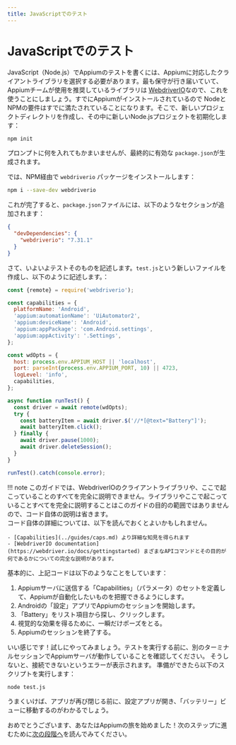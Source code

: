 ```yaml
---
title: JavaScriptでのテスト
---
```


# JavaScriptでのテスト

<!-- To write an Appium test in JavaScript (Node.js), we need to choose an Appium-compatible client
library. The best-maintained library and the one the Appium team recommends using is
[WebdriverIO](https://webdriver.io), so let's use that. Since we already have Appium installed we
know our Node and NPM requirements are already satisfied. So just create a new project directory
somewhere on your computer and then initialize a new Node.js project in it: -->

JavaScript（Node.js）でAppiumのテストを書くには、Appiumに対応したクライアントライブラリを選択する必要があります。最も保守が行き届いていて、Appiumチームが使用を推奨しているライブラリは [WebdriverIO](https://webdriver.io)なので、これを使うことにしましょう。すでにAppiumがインストールされているので NodeとNPMの要件はすでに満たされていることになります。そこで、新しいプロジェクトディレクトリを作成し、その中に新しいNode.jsプロジェクトを初期化します：

```bash
npm init
```

<!-- It doesn't really matter what you put in the prompts, just so long as you end up with a valid
`package.json`. -->

プロンプトに何を入れてもかまいませんが、最終的に有効な `package.json`が生成されます。

<!-- Now, install the `webdriverio` package via NPM: -->
では、NPM経由で `webdriverio` パッケージをインストールします：

```bash
npm i --save-dev webdriverio
```

<!-- Once this is done, your `package.json` file should include a section like the following: -->
これが完了すると、`package.json`ファイルには、以下のようなセクションが追加されます：

```json
{
  "devDependencies": {
    "webdriverio": "7.31.1"
  }
}
```

<!-- Now it's time to type up the test itself. Create a new file called `test.js` with the following
contents: -->

さて、いよいよテストそのものを記述します。`test.js`という新しいファイルを作成し、以下のように記述します。：

```js
const {remote} = require('webdriverio');

const capabilities = {
  platformName: 'Android',
  'appium:automationName': 'UiAutomator2',
  'appium:deviceName': 'Android',
  'appium:appPackage': 'com.Android.settings',
  'appium:appActivity': '.Settings',
};

const wdOpts = {
  host: process.env.APPIUM_HOST || 'localhost',
  port: parseInt(process.env.APPIUM_PORT, 10) || 4723,
  logLevel: 'info',
  capabilities,
};

async function runTest() {
  const driver = await remote(wdOpts);
  try {
    const batteryItem = await driver.$('//*[@text="Battery"]');
    await batteryItem.click();
  } finally {
    await driver.pause(1000);
    await driver.deleteSession();
  }
}

runTest().catch(console.error);
```

<!-- !!! note -->

<!-- It's not within the scope of this guide to give a complete run-down on the WebdriverIO client
    library or everything that's happening here, so we'll leave the code itself unexplained in
    detail for now. You may want to read up particularly on Appium
    [Capabilities](../guides/caps.md) in addition to familiarizing yourself with the excellent
    [WebdriverIO documentation](https://webdriver.io/docs/gettingstarted) for a fuller explanation
    of the various API commands you see and what their purpose is. -->

!!! note
    このガイドでは、WebdriverIOのクライアントライブラリや、ここで起こっていることのすべてを完全に説明できません。ライブラリやここで起こっていることすべてを完全に説明することはこのガイドの目的の範囲ではありませんので、コード自体の説明は省きます。  
    コード自体の詳細については、以下を読んでおくとよいかもしれません。
    
    - [Capabilities](../guides/caps.md) より詳細な知見を得られます
    - [WebdriverIO documentation](https://webdriver.io/docs/gettingstarted) まざまなAPIコマンドとその目的が何であるかについての完全な説明があります。

<!-- Basically, this code is doing the following: -->
基本的に、上記コードは以下のようなことをしています：

<!-- 1. Defining a set of "Capabilities" (parameters) to send to the Appium server so Appium knows whatkind of thing you want to automate.
1. Starting an Appium session on the built-in Android settings app.
1. Finding the "Battery" list item and clicking it.
1. Pausing for a moment purely for visual effect.
1. Ending the Appium session. -->

1. Appiumサーバに送信する「Capabilities」（パラメータ）のセットを定義して、Appiumが自動化したいものを把握できるようにします。
1. Androidの「設定」アプリでAppiumのセッションを開始します。
1. 「Battery」をリスト項目から探し、クリックします。
1. 視覚的な効果を得るために、一瞬だけポーズをとる。
1. Appiumのセッションを終了する。

<!-- That's it! Let's give it a try. Before you run the test, make sure that you have an Appium server running in another terminal session, otherwise you'll get an error about not being able to connect to one. Then, you can execute the script: -->

いい感じです！試しにやってみましょう。テストを実行する前に、別のターミナルセッションでAppiumサーバが動作していることを確認してください。
そうしないと、接続できないというエラーが表示されます。
準備ができたら以下のスクリプトを実行します：

```bash
node test.js
```

<!-- If all goes well, you'll see the Settings app open up and navigate to the "Battery" view before the app closes again.

Congratulations, you've started your Appium journey! Read on for some next steps to explore. -->

うまくいけば、アプリが再び閉じる前に、設定アプリが開き、「バッテリー」ビューに移動するのがわかるでしょう。

おめでとうございます、あなたはAppiumの旅を始めました！次のステップに進むために[次の段階へ](next-steps.md)を読んでみてください。


